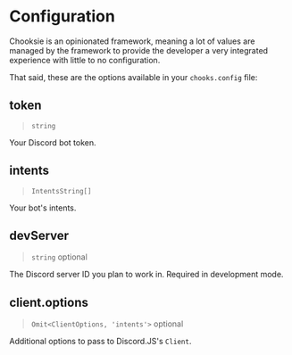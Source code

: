# Configuration

Chooksie is an opinionated framework, meaning a lot of values are managed by the framework
to provide the developer a very integrated experience with little to no configuration.

That said, these are the options available in your `chooks.config` file:

## token

> `string`

Your Discord bot token.

## intents

> `IntentsString[]`

Your bot's intents.

## devServer

> `string` optional

The Discord server ID you plan to work in. Required in development mode.

## client.options

> `Omit<ClientOptions, 'intents'>` optional

Additional options to pass to Discord.JS's `Client`.
